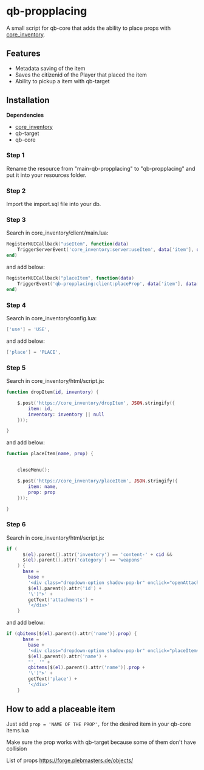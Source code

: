 # qb-propplacing
A small script for qb-core that adds the ability to place props with [core_inventory](https://core.tebex.io/package/5123274).

## Features
- Metadata saving of the item
- Saves the citizenid of the Player that placed the item
- Ability to pickup a item with qb-target

## Installation
**Dependencies**
- [core_inventory](https://core.tebex.io/package/5123274)
- qb-target
- qb-core

### Step 1
Rename the resource from "main-qb-propplacing" to "qb-propplacing" and put it into your resources folder.

### Step 2
Import the import.sql file into your db.

### Step 3
Search in core_inventory/client/main.lua:

```lua
RegisterNUICallback("useItem", function(data)
    TriggerServerEvent('core_inventory:server:useItem', data['item'], data['exact'])
end)
```

and add below:

```lua
RegisterNUICallback("placeItem", function(data)
    TriggerEvent('qb-propplacing:client:placeProp', data['item'], data['prop'])
end)
```

### Step 4
Search in core_inventory/config.lua:

```lua
['use'] = 'USE',
```

and add below:

```lua
['place'] = 'PLACE',
```

### Step 5
Search in core_inventory/html/script.js:

```lua
function dropItem(id, inventory) {

    $.post('https://core_inventory/dropItem', JSON.stringify({
        item: id,
        inventory: inventory || null
    }));

}
```

and add below:

```lua
function placeItem(name, prop) {


    closeMenu();

    $.post('https://core_inventory/placeItem', JSON.stringify({
        item: name,
        prop: prop
    }));

}
```

### Step 6
Search in core_inventory/html/script.js:

```lua
if (
      $(el).parent().attr('inventory') == 'content-' + cid &&
      $(el).parent().attr('category') == 'weapons'
    ) {
      base =
        base +
        '<div class="dropdown-option shadow-pop-br" onclick="openAttachemnts(\'' +
        $(el).parent().attr('id') +
        '\')">' +
        getText('attachments') +
        '</div>'
    }
```

and add below:

```lua
if (qbitems[$(el).parent().attr('name')].prop) {
      base =
        base +
        '<div class="dropdown-option shadow-pop-br" onclick="placeItem(\'' +
        $(el).parent().attr('name') +
        "', '" +
        qbitems[$(el).parent().attr('name')].prop +
        '\')">' +
        getText('place') +
        '</div>'
    }
```

## How to add a placeable item
Just add `prop = 'NAME OF THE PROP',` for the desired item in your qb-core items.lua

Make sure the prop works with qb-target because some of them don't have collision

List of props https://forge.plebmasters.de/objects/
